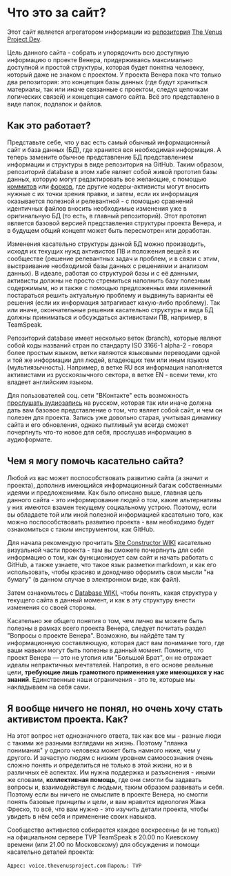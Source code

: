 # Что это за сайт?

Этот сайт является агрегатором информации из [репозитория](# "Репозиторий (хранилище) - место, где хранятся и поддерживаются какие-либо данные") [The Venus Project Dev](https://github.com/thevenusproject-dev).

Цель данного сайта - собрать и упорядочить всю доступную информацию о проекте Венера, придерживаясь максимально доступной и простой структуры, которая будет понятна человеку, который даже не знаком с проектом.
У проекта Венера пока что только два репозитория: это концепция базы данных (где будут храниться материалы, так или иначе связанные с проектом, следуя цепочкам логических связей) и концепция самого сайта. Всё это представлено в виде папок, подпапок и файлов.

## Как это работает?

Представьте себе, что у вас есть самый обычный информационный сайт и база данных (БД), где хранится вся необходимая информация. А теперь замените обычное представление БД представлением информации и структуры в виде репозитория на GitHub. Таким образом, репозиторий database в этом хабе являет собой живой прототип базы данных, которую могут редактировать все желающие, с помощью [коммитов](# "англ. commit — операция сохранения изменений и загрузки файлов на сервер системы управления версиями") или [форков](# "англ. fork — ответвление, использование кодовой базы программного проекта в качестве старта для другого."), где другие кодеры-активисты могут вносить нужные с их точки зрения правки, и затем, если их информация оказывается полезной и релевантной - с помощью сравнений идентичных файлов вносить необходимые изменения уже в оригинальную БД (то есть, в главный репозиторий). Этот прототип является базовой версией представления структуры проекта Венера, и в будущем общий концепт может быть пересмотрен или доработан.

Изменения касательно структуры данной БД можно производить, исходя их текущих нужд активистов ПВ и положения вещей в их сообществе (решение релевантных задач и проблем, и в связи с этим, выстраивание необходимой базы данных с решениями и анализом данных). В идеале, работая со структурой базы и с её данными, активисты должны не просто стремиться наполнить базу полезным содержимым, но и также с помощью предложенных ими изменений постараться решить актуальную проблему и выдвинуть варианты её решения (если их информация затрагивает какую-либо проблему). Так или иначе, окончательные решения касательно структуры и вида БД должны приниматься и обсуждаться активистами ПВ, например, в TeamSpeak.

Репозиторий database имеет несколько веток (branch), которые являют собой коды названий стран по стандарту ISO 3166-1 alpha-2 - говоря более простым языком, ветки являются языковыми переводами одной и той же информации для людей, владеющих тем или иным языком (мультиязычность). Например, в ветке RU вся информация наполняется активистами из русскоязычного сектора, в ветке EN - всеми теми, кто владеет английским языком.

Для пользователей соц. сети "ВКонтакте" есть возможность [прослушать аудиозапись](https://vk.com/thevenusproject_studygroup?w=wall-41616001_476) на русском, которая так или иначе должна дать вам базовое представление о том, что являет собой сайт, и чем он полезен для проекта. Запись уже довольно старая, учитывая динамику сайта и его обновления, однако пытливый ум всегда сможет почерпнуть что-то новое для себя, прослушав информацию в аудиоформате.

## Чем я могу помочь касательно сайта?

Любой из вас может поспособствовать развитию сайта (а значит и проекта), дополнив имеющийся информационный багаж собственными идеями и предложениями. Как было описано выше, главная цель данного сайта - это информирование людей о том, какие альтернативы у них имеются взамен текущему социальному устрою. Поэтому, если вы обладаете той или иной полезной информацией касательно того, как можно поспособствовать развитию проекта - вам необходимо будет ознакомиться с таким инструментом, как GitHub.

Для начала рекомендую прочитать [Site Constructor WIKI](https://github.com/thevenusproject-dev/site-constructor/wiki) касательно визуальной части проекта - там вы сможете почерпнуть для себя информацию о том, как функционирует сам сайт и начать работать с GitHub, а также узнаете, что такое язык разметки markdown, и как его использовать, чтобы красиво и доходчиво оформить свои мысли "на бумагу" (в данном случае в электронном виде, как файл).

Затем ознакомьтесь с [Database WIKI](https://github.com/thevenusproject-dev/database/wiki), чтобы понять, какая структура у текущего сайта в данный момент, и как в эту структуру внести изменения со своей стороны.

Касательно же общего понятия о том, чем лично вы можете быть полезны в рамках всего проекта Венера, следует почитать раздел "Вопросы о проекте Венера". Возможно, вы найдёте там ту информационную составляющую, которая даст вам понимание того, где ваши навыки могут быть полезны в данный момент. Помните, что проект Венера — это не утопия или "Большой Брат", он не отражает идеалы непрактичных мечтателей. Напротив, в его основе реальные цели, **требующие лишь грамотного применения уже имеющихся у нас знаний**. Единственные наши ограничения - это те, которые мы накладываем на себя сами. 

## Я вообще ничего не понял, но очень хочу стать активистом проекта. Как?

На этот вопрос нет однозначного ответа, так как все мы - разные люди с такими же разными взглядами на жизнь. Поэтому "планка понимания" у одного человека может быть намного ниже, чем у другого. И зачастую людям с низким уровнем самоосознания очень сложно понять и определиться не только в этой жизни, но и в различных её аспектах. Им нужна поддержка и разъяснения - иными же словами, **коллективная помощь**, где они смогли бы задавать вопросы и, взаимодействуя с людьми, таким образом развивать и себя. Поэтому если вы ничего не смыслите в проекте Венера, но смогли понять базовые принципы и цели, и вам нравится идеология Жака Фреско, то всё, что вам нужно - это изучить детали проекта, чтобы увидеть в нём себя и применение своих навыков.

Сообщество активистов собирается каждое воскресенье (и не только) на официальном сервере TVP TeamSpeak в 20.00 по Киевскому времени (или 21.00 по Московскому) для обсуждения и помощи касательно деталей проекта:

`Адрес: voice.thevenusproject.com`
`Пароль: TVP`
